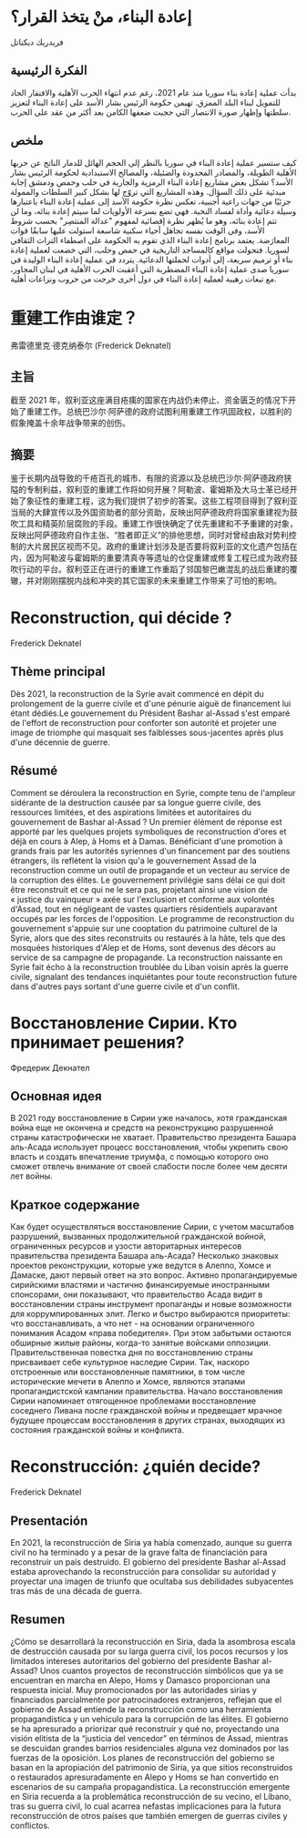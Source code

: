 # إعادة البناء، منْ يتخذ القرار؟

فريدريك ديكناتل

## الفكرة الرئيسية

بدأت عملية إعادة بناء سوريا منذ عام 2021، رغم عدم انتهاء الحرب الأهلية والافتقار الحاد للتمويل لبناء البلد الممزق. تهيمن حكومة الرئيس بشار الأسد على إعادة البناء لتعزيز سلطتها وإظهار صورة الانتصار التي حجبت ضعفها الكامن بعد أكثر من عقد على الحرب.

## ملخص

كيف ستسير عملية إعادة البناء في سوريا بالنظر إلى الحجم الهائل للدمار الناتج عن حربها الأهلية الطويلة، والمصادر المحدودة والضئيلة، والمصالح الاستبدادية لحكومة الرئيس بشار الأسد؟ تشكل بعض مشاريع إعادة البناء الرمزية والجارية في حلب وحمص ودمشق إجابة مبدئية على ذلك السؤال. وهذه المشاريع التي تروّج لها بشكل كبير السلطات والممولة جزئيًا من جهات راعية أجنبية، تعكس نظرة حكومة الأسد إلى عملية إعادة البناء باعتبارها وسيلة دعائية وأداة لفساد النخبة. فهي تضع بسرعة الأولويات لما سيتم إعادة بنائه، وما لن تتم إعادة بنائه، وهو ما يُظهر نظرة إقصائية لمفهوم "عدالة المنتصِر" بحسب شروط الأسد، وفي الوقت نفسه تجاهل أحياء سكنية شاسعة استولت عليها سابقًا قوات المعارَضة. يعتمد برنامج إعادة البناء الذي تقوم به الحكومة على اصطفاء التراث الثقافي لسوريا. فتحولت مواقع كالمساجد التاريخية في حمص وحلب، التي خضعت لعملية إعادة بناء أو ترميم سريعة، إلى أدوات لحملتها الدعائية. يتردد في عملية إعادة البناء الوليدة في سوريا صدى عملية إعادة البناء المضطربة التي أعقبت الحرب الأهلية في لبنان المجاور، مع تبعات رهيبة لعملية إعادة البناء في دول أخرى خرجت من حروب ونزاعات أهلية.

# 重建工作由谁定？

弗雷德里克·德克纳泰尔 (Frederick Deknatel)

## 主旨

截至 2021 年，叙利亚这座满目疮痍的国家在内战仍未停止、资金匮乏的情况下开始了重建工作。总统巴沙尔·阿萨德的政府试图利用重建工作巩固政权，以胜利的假象掩盖十余年战争带来的创伤。

## 摘要

鉴于长期内战导致的千疮百孔的城市、有限的资源以及总统巴沙尔·阿萨德政府狭隘的专制利益，叙利亚的重建工作将如何开展？阿勒波、霍姆斯及大马士革已经开始了象征性的重建工程，这为我们提供了初步的答案。这些工程项目得到了叙利亚当局的大肆宣传以及外国资助者的部分资助，反映出阿萨德政府将国家重建视为鼓吹工具和精英阶层腐败的手段。重建工作很快确定了优先重建和不予重建的对象，反映出阿萨德政府自作主张、“胜者即正义”的排他思想，同时对曾经由敌对势利控制的大片居民区视而不见。政府的重建计划涉及是否要将叙利亚的文化遗产包括在内，因为阿勒波与霍姆斯的重要清真寺等遗址的仓促重建或修复工程已成为政府鼓吹行动的平台。叙利亚正在进行的重建工作重蹈了邻国黎巴嫩混乱的战后重建的覆辙，并对刚刚摆脱内战和冲突的其它国家的未来重建工作带来了可怕的影响。

# Reconstruction, qui décide ?

Frederick Deknatel

## Thème principal

Dès 2021, la reconstruction de la Syrie avait commencé en dépit du prolongement de la guerre civile et d'une pénurie aiguë de financement lui étant dédiés.Le gouvernement du Président Bashar al-Assad s'est emparé de l'effort de reconstruction pour conforter son autorité et projeter une image de triomphe qui masquait ses faiblesses sous-jacentes après plus d'une décennie de guerre.

## Résumé

Comment se déroulera la reconstruction en Syrie, compte tenu de l'ampleur sidérante de la destruction causée par sa longue guerre civile, des ressources limitées, et des aspirations limitées et autoritaires du gouvernement de Bashar al-Assad ? Un premier élément de réponse est apporté par les quelques projets symboliques de reconstruction d'ores et déjà en cours à Alep, à Homs et à Damas. Bénéficiant d'une promotion à grands frais par les autorités syriennes d'un financement par des soutiens étrangers, ils reflètent la vision qu'a le gouvernement Assad de la reconstruction comme un outil de propagande et un vecteur au service de la corruption des élites. Le gouvernement privilégie sans délai ce qui doit être reconstruit et ce qui ne le sera pas, projetant ainsi une vision de « justice du vainqueur » axée sur l'exclusion et conforme aux volontés d'Assad, tout en négligeant de vastes quartiers résidentiels auparavant occupés par les forces de l'opposition. Le programme de reconstruction du gouvernement s'appuie sur une cooptation du patrimoine culturel de la Syrie, alors que des sites reconstruits ou restaurés à la hâte, tels que des mosquées historiques d'Alep et de Homs, sont devenus des décors au service de sa campagne de propagande. La reconstruction naissante en Syrie fait écho à la reconstruction troublée du Liban voisin après la guerre civile, signalant des tendances inquiétantes pour toute reconstruction future dans d'autres pays sortant d'une guerre civile et d'un conflit.

# Восстановление Сирии. Кто принимает решения?

Фредерик Декнател

## Основная идея

В 2021 году восстановление в Сирии уже началось, хотя гражданская война еще не окончена и средств на реконструкцию разрушенной страны катастрофически не хватает. Правительство президента Башара аль-Асада использует процесс восстановления, чтобы укрепить свою власть и создать впечатление триумфа, с помощью которого оно сможет отвлечь внимание от своей слабости после более чем десяти лет войны.

## Краткое содержание

Как будет осуществляться восстановление Сирии, с учетом масштабов разрушений, вызванных продолжительной гражданской войной, ограниченных ресурсов и узости авторитарных интересов правительства президента Башара аль-Асада? Несколько знаковых проектов реконструкции, которые уже ведутся в Алеппо, Хомсе и Дамаске, дают первый ответ на это вопрос. Активно пропагандируемые сирийскими властями и частично финансируемые иностранными спонсорами, они показывают, что правительство Асада видит в восстановлении страны инструмент пропаганды и новые возможности для коррумпированных элит. Легко и быстро выбираются приоритеты: что восстанавливать, а что нет - на основании ограниченного понимания Асадом «права победителя». При этом забытыми остаются обширные жилые районы, когда-то занятые войсками оппозиции. Правительственная повестка дня по восстановлению страны присваивает себе культурное наследие Сирии. Так, наскоро отстроенные или восстановленные памятники, в том числе исторические мечети в Алеппо и Хомсе, являются этапами пропагандистской кампании правительства. Начало восстановления Сирии напоминает отягощенное проблемами восстановление соседнего Ливана после гражданской войны и предвещает мрачное будущее процессам восстановления в других странах, выходящих из состояния гражданской войны и конфликта.

# Reconstrucción: ¿quién decide?

Frederick Deknatel

## Presentación

En 2021, la reconstrucción de Siria ya había comenzado, aunque su guerra civil no ha terminado y a pesar de la grave falta de financiación para reconstruir un país destruido. El gobierno del presidente Bashar al-Assad estaba aprovechando la reconstrucción para consolidar su autoridad y proyectar una imagen de triunfo que ocultaba sus debilidades subyacentes tras más de una década de guerra.

## Resumen

¿Cómo se desarrollará la reconstrucción en Siria, dada la asombrosa escala de destrucción causada por su larga guerra civil, los pocos recursos y los limitados intereses autoritarios del gobierno del presidente Bashar al-Assad? Unos cuantos proyectos de reconstrucción simbólicos que ya se encuentran en marcha en Alepo, Homs y Damasco proporcionan una respuesta inicial. Muy promocionados por las autoridades sirias y financiados parcialmente por patrocinadores extranjeros, reflejan que el gobierno de Assad entiende la reconstrucción como una herramienta propagandística y un vehículo para la corrupción de las élites. El gobierno se ha apresurado a priorizar qué reconstruir y qué no, proyectando una visión elitista de la “justicia del vencedor” en términos de Assad, mientras se descuidan grandes barrios residenciales alguna vez dominados por las fuerzas de la oposición. Los planes de reconstrucción del gobierno se basan en la apropiación del patrimonio de Siria, ya que sitios reconstruidos o restaurados apresuradamente en Alepo y Homs se han convertido en escenarios de su campaña propagandística. La reconstrucción emergente en Siria recuerda a la problemática reconstrucción de su vecino, el Líbano, tras su guerra civil, lo cual acarrea nefastas implicaciones para la futura reconstrucción de otros países que también emergen de guerras civiles y conflictos.
